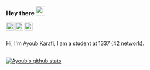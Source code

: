 ### Hey there <img src="https://media.giphy.com/media/hvRJCLFzcasrR4ia7z/giphy.gif" width="25px">


<a href="https://twitter.com/karafi_ayoub">
  <img align="left" alt="ayoub karafi | Twitter" width="22px" src="https://cdn.jsdelivr.net/npm/simple-icons@v3/icons/twitter.svg" />
</a>
<a href="https://www.instagram.com/karafiayoub/">
  <img align="left" alt="ayoub's Instagram" width="22px" src="https://cdn.jsdelivr.net/npm/simple-icons@v3/icons/instagram.svg" />
</a>
<a href="https://www.facebook.com/karafiayoubox/">
  <img align="left" alt="ayoub karafi | Facebook" width="22px" src="https://cdn.jsdelivr.net/npm/simple-icons@v3/icons/facebook.svg" />
</a>


<br />
<br />

Hi, I'm [Ayoub Karafi](https://github.com/4yuub), I am a student at <a href="https://1337.ma/en/">1337</a> <a href="https://42.fr/en/network-42/">(42 network)</a>.

<br />

<a href="https://github-readme-stats.vercel.app/api?username=4yuub&count_private=true&show_icons=true">
  <img align="center" src="https://github-readme-stats.vercel.app/api?username=4yuub&count_private=true&show_icons=true" alt="Ayoub's github stats" />
</a>
